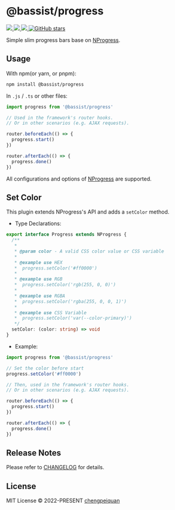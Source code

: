 # @bassist/progress

<p>
  <a href='https://www.npmjs.com/package/@bassist/progress'>
    <img src="https://img.shields.io/npm/v/@bassist/progress?color=f43f5e&label=npm" />
  </a>
  <a href="https://www.npmjs.com/package/@bassist/progress" target="__blank">
    <img src="https://img.shields.io/npm/dt/@bassist/progress?color=f43f5e&label=downloads" />
  </a>
  <a href="https://jsdocs.io/package/@bassist/progress" target="__blank">
    <img src="https://img.shields.io/static/v1?label=&message=docs%20%26%20demos&color=f43f5e" />
  </a>
  <a href="https://github.com/chengpeiquan/bassist" target="__blank">
    <img alt="GitHub stars" src="https://img.shields.io/github/stars/chengpeiquan/bassist?style=social" />
  </a>
</p>

Simple slim progress bars base on [NProgress](https://www.npmjs.com/package/nprogress).

## Usage

With npm(or yarn, or pnpm):

```bash
npm install @bassist/progress
```

In `.js` / `.ts` or other files:

```ts
import progress from '@bassist/progress'

// Used in the framework's router hooks.
// Or in other scenarios (e.g. AJAX requests).

router.beforeEach(() => {
  progress.start()
})

router.afterEach(() => {
  progress.done()
})
```

All configurations and options of [NProgress](https://www.npmjs.com/package/nprogress) are supported.

## Set Color

This plugin extends NProgress's API and adds a `setColor` method.

- Type Declarations:

```ts
export interface Progress extends NProgress {
  /**
   *
   * @param color - A valid CSS color value or CSS variable
   *
   * @example use HEX
   *  progress.setColor('#ff0000')
   *
   * @example use RGB
   *  progress.setColor('rgb(255, 0, 0)')
   *
   * @example use RGBA
   *  progress.setColor('rgba(255, 0, 0, 1)')
   *
   * @example use CSS Variable
   *  progress.setColor('var(--color-primary)')
   */
  setColor: (color: string) => void
}
```

- Example:

```ts
import progress from '@bassist/progress'

// Set the color before start
progress.setColor('#ff0000')

// Then, used in the framework's router hooks.
// Or in other scenarios (e.g. AJAX requests).

router.beforeEach(() => {
  progress.start()
})

router.afterEach(() => {
  progress.done()
})
```

## Release Notes

Please refer to [CHANGELOG](https://github.com/chengpeiquan/bassist/blob/main/packages/progress/CHANGELOG.md) for details.

## License

MIT License © 2022-PRESENT [chengpeiquan](https://github.com/chengpeiquan)
